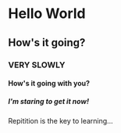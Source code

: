 # Hello World
## How's it going?
### VERY SLOWLY
#### How's it going with you?
##### I'm staring to get it now!

Repitition is the key to learning...

